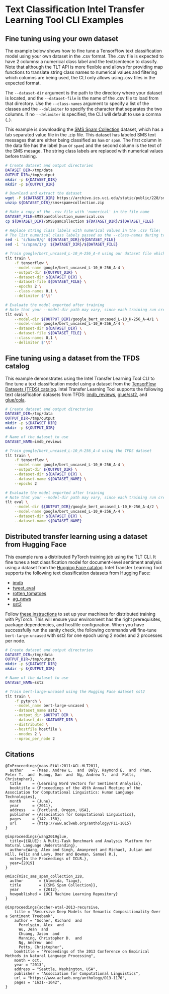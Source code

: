 # Text Classification Intel Transfer Learning Tool CLI Examples

## Fine tuning using your own dataset

The example below shows how to fine tune a TensorFlow text classification model using your own
dataset in the .csv format. The .csv file is expected to have 2 columns: a numerical class label
and the text/sentence to classify. Note that although the TLT API is more flexible and allows for
providing map functions to translate string class names to numerical values and filtering which
columns are being used, the CLI only allows using .csv files in the expected format.

The `--dataset-dir` argument is the path to the directory where your dataset is located, and the
`--dataset-file` is the name of the .csv file to load from that directory. Use the `--class-names`
argument to specify a list of the classes and the `--delimiter` to specify the character that
separates the two columns. If no `--delimiter` is specified, the CLI will default to use a comma (`,`).

This example is downloading the [SMS Spam Collection](https://archive.ics.uci.edu/dataset/228/sms+spam+collection)
dataset, which has a tab separated value file in the .zip file. This dataset has labeled SMS text
messages that are either being classified as `ham` or `spam`. The first column in the data file has
the label (`ham` or `spam`) and the second column is the text of the SMS mesage. The string class
labels are replaced with numerical values before training.
```bash
# Create dataset and output directories
DATASET_DIR=/tmp/data
OUTPUT_DIR=/tmp/output
mkdir -p ${DATASET_DIR}
mkdir -p ${OUTPUT_DIR}

# Download and extract the dataset
wget -P ${DATASET_DIR} https://archive.ics.uci.edu/static/public/228/sms+spam+collection.zip
unzip ${DATASET_DIR}/sms+spam+collection.zip

# Make a copy of the .csv file with 'numerical' in the file name
DATASET_FILE=SMSSpamCollection_numerical.csv
cp ${DATASET_DIR}/SMSSpamCollection ${DATASET_DIR}/${DATASET_FILE}

# Replace string class labels with numerical values in the .csv file\
# The list numerical class labels passed as the --class-names during training and evaluation
sed -i 's/ham/0/g' ${DATASET_DIR}/${DATASET_FILE}
sed -i 's/spam/1/g' ${DATASET_DIR}/${DATASET_FILE}

# Train google/bert_uncased_L-10_H-256_A-4 using our dataset file which has tab delimiters
tlt train \
    -f tensorflow \
    --model-name google/bert_uncased_L-10_H-256_A-4 \
    --output-dir ${OUTPUT_DIR} \
    --dataset-dir ${DATASET_DIR} \
    --dataset-file ${DATASET_FILE} \
    --epochs 2 \
    --class-names 0,1 \
    --delimiter $'\t'

# Evaluate the model exported after training
# Note that your --model-dir path may vary, since each training run creates a new directory
tlt eval \
    --model-dir ${OUTPUT_DIR}/google_bert_uncased_L-10_H-256_A-4/1 \
    --model-name google/bert_uncased_L-10_H-256_A-4 \
    --dataset-dir ${DATASET_DIR} \
    --dataset-file ${DATASET_FILE} \
    --class-names 0,1 \
    --delimiter $'\t'
```

## Fine tuning using a dataset from the TFDS catalog

This example demonstrates using the Intel Transfer Learning Tool CLI to fine tune a text classification model using a
dataset from the [TensorFlow Datasets (TFDS) catalog](https://www.tensorflow.org/datasets/catalog/overview).
Intel Transfer Learning Tool supports the following text classification datasets from TFDS:
[imdb_reviews](https://www.tensorflow.org/datasets/catalog/imdb_reviews),
[glue/sst2](https://www.tensorflow.org/datasets/catalog/imdb_reviews),
and [glue/cola](https://www.tensorflow.org/datasets/catalog/glue#gluecola_default_config).

```bash
# Create dataset and output directories
DATASET_DIR=/tmp/data
OUTPUT_DIR=/tmp/output
mkdir -p ${DATASET_DIR}
mkdir -p ${OUTPUT_DIR}

# Name of the dataset to use
DATASET_NAME=imdb_reviews

# Train google/bert_uncased_L-10_H-256_A-4 using the TFDS dataset
tlt train \
    -f tensorflow \
    --model-name google/bert_uncased_L-10_H-256_A-4 \
    --output-dir ${OUTPUT_DIR} \
    --dataset-dir ${DATASET_DIR} \
    --dataset-name ${DATASET_NAME} \
    --epochs 2

# Evaluate the model exported after training
# Note that your --model-dir path may vary, since each training run creates a new directory
tlt eval \
    --model-dir ${OUTPUT_DIR}/google_bert_uncased_L-10_H-256_A-4/2 \
    --model-name google/bert_uncased_L-10_H-256_A-4 \
    --dataset-dir ${DATASET_DIR} \
    --dataset-name ${DATASET_NAME}
```

## Distributed transfer learning using a dataset from Hugging Face
This example runs a distributed PyTorch training job using the TLT CLI. It fine tunes a text classification model
for document-level sentiment analysis using a dataset from the [Hugging Face catalog](https://huggingface.co/datasets).
Intel Transfer Learning Tool supports the following text classification datasets from Hugging Face:
* [imdb](https://huggingface.co/datasets/imdb)
* [tweet_eval](https://huggingface.co/datasets/tweet_eval)
* [rotten_tomatoes](https://huggingface.co/datasets/rotten_tomatoes)
* [ag_news](https://huggingface.co/datasets/ag_news)
* [sst2](https://huggingface.co/datasets/sst2)

Follow [these instructions](/tlt/distributed) to set up your machines for distributed training with PyTorch. This will
ensure your environment has the right prerequisites, package dependencies, and hostfile configuration. When
you have successfully run the sanity check, the following commands will fine-tune `bert-large-uncased` with sst2 for
one epoch using 2 nodes and 2 processes per node.

```bash
# Create dataset and output directories
DATASET_DIR=/tmp/data
OUTPUT_DIR=/tmp/output
mkdir -p ${DATASET_DIR}
mkdir -p ${OUTPUT_DIR}

# Name of the dataset to use
DATASET_NAME=sst2

# Train bert-large-uncased using the Hugging Face dataset sst2
tlt train \
    -f pytorch \
    --model_name bert-large-uncased \
    --dataset_name sst2 \
    --output_dir $OUTPUT_DIR \
    --dataset_dir $DATASET_DIR \
    --distributed \
    --hostfile hostfile \
    --nnodes 2 \
    --nproc_per_node 2
```

## Citations
```
@InProceedings{maas-EtAl:2011:ACL-HLT2011,
  author    = {Maas, Andrew L.  and  Daly, Raymond E.  and  Pham, Peter T.  and  Huang, Dan  and  Ng, Andrew Y.  and  Potts, Christopher},
  title     = {Learning Word Vectors for Sentiment Analysis},
  booktitle = {Proceedings of the 49th Annual Meeting of the Association for Computational Linguistics: Human Language Technologies},
  month     = {June},
  year      = {2011},
  address   = {Portland, Oregon, USA},
  publisher = {Association for Computational Linguistics},
  pages     = {142--150},
  url       = {http://www.aclweb.org/anthology/P11-1015}
}

@inproceedings{wang2019glue,
  title={{GLUE}: A Multi-Task Benchmark and Analysis Platform for Natural Language Understanding},
  author={Wang, Alex and Singh, Amanpreet and Michael, Julian and Hill, Felix and Levy, Omer and Bowman, Samuel R.},
  note={In the Proceedings of ICLR.},
  year={2019}
}

@misc{misc_sms_spam_collection_228,
  author       = {Almeida, Tiago},
  title        = {{SMS Spam Collection}},
  year         = {2012},
  howpublished = {UCI Machine Learning Repository}
}

@inproceedings{socher-etal-2013-recursive,
    title = "Recursive Deep Models for Semantic Compositionality Over a Sentiment Treebank",
    author = "Socher, Richard  and
      Perelygin, Alex  and
      Wu, Jean  and
      Chuang, Jason  and
      Manning, Christopher D.  and
      Ng, Andrew  and
      Potts, Christopher",
    booktitle = "Proceedings of the 2013 Conference on Empirical Methods in Natural Language Processing",
    month = oct,
    year = "2013",
    address = "Seattle, Washington, USA",
    publisher = "Association for Computational Linguistics",
    url = "https://www.aclweb.org/anthology/D13-1170",
    pages = "1631--1642",
}
```
